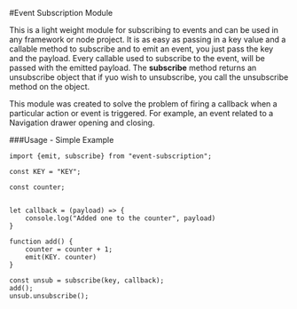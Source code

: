 #Event Subscription Module

This is a light weight module for subscribing to events and can be used in any framework or node project.  It is as easy as passing in a key value and a callable method 
to subscribe and to emit an event, you just pass the key and the payload.  Every callable used to subscribe to the event,
 will be passed with the emitted payload. The **subscribe** method returns an unsubscribe object that if yuo wish to unsubscribe,
  you call the unsubscribe method on the object.
 
 This module was created to solve the problem of firing a callback when a particular action or event is triggered.
 For example, an event related to a Navigation drawer opening and closing.
 
  
###Usage - Simple Example


```$javascript
import {emit, subscribe} from "event-subscription";

const KEY = "KEY";

const counter;


let callback = (payload) => {
    console.log("Added one to the counter", payload)
}

function add() {
    counter = counter + 1;
    emit(KEY. counter)
}

const unsub = subscribe(key, callback);
add();
unsub.unsubscribe();
```
